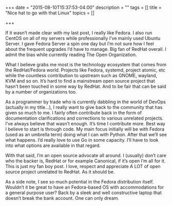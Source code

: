 +++
date = "2015-08-10T15:37:53-04:00"
description = ""
tags = []
title = "Nice hat to go with that Linux"
topics = []

+++

If it wasn’t made clear with my last post, I really like Fedora. I also run CentOS on all of my servers while professionally I’ve mainly used Ubuntu Server. I gave Fedora Server a spin one day but I’m not sure how I feel about the frequent upgrades I’d have to manage. Big fan of RedHat overall. I admit the bias while currently reading The Open Organization.

What I believe grabs me most is the technology ecosystem that comes from the RedHat/Fedora world. Projects like Fedora, systemd, project atomic, etc while the countless contribution to upstream such as GNOME, wayland, KVM and so on. It’s hard to find a mainstream open source project that hasn’t been touched in some way by RedHat. And to be fair that can be said by a number of organizations too.

As a programmer by trade who is currently dabbling in the world of DevOps (actually in my title…), I really want to give back to the community that has given so much to me. I fairly often contribute back in the form of documentation clarifications and corrections to various unrelated projects. I’ve always believe that wasn’t enough. It’s time I contribute more. Best way I believe to start is through code. My main focus initially will be with Fedora (used as an umbrella term) doing what I can with Python. After that we’ll see what happens. I’d really love to use Go in some capacity. I’ll have to look into what options are available in that regard.

With that said, I’m an open source advocate all around. I (usually) don’t care who the backer is, RedHat or for example Canonical, if it’s open I’m all for it. This is just my fan boy post. I love, respect and appreciate A LOT of open source project unrelated to RedHat. As it should be.

As a side note, I see so much potential in the Fedora distribution itself. Wouldn’t it be great to have an Fedora-based OS with accommodations for a general purpose user? Back by a sleek and well constructive laptop that doesn’t break the bank account. One can only dream.
